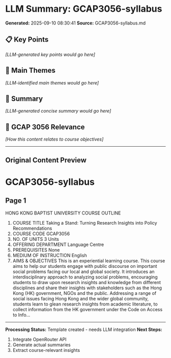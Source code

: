 # LLM Summary: GCAP3056-syllabus

**Generated:** 2025-09-10 08:30:41
**Source:** GCAP3056-syllabus.md

## 📋 Key Points

*[LLM-generated key points would go here]*

## 🎯 Main Themes

*[LLM-identified main themes would go here]*

## 📖 Summary

*[LLM-generated concise summary would go here]*

## 🔗 GCAP 3056 Relevance

*[How this content relates to course objectives]*

---

## Original Content Preview

# GCAP3056-syllabus

## Page 1

HONG KONG BAPTIST UNIVERSITY
COURSE OUTLINE
1. COURSE TITLE
Taking a Stand: Turning Research Insights into Policy Recommendations
2. COURSE CODE
GCAP3056
3. NO. OF UNITS
3 Units
4. OFFERING DEPARTMENT
Language Centre
5. PREREQUISITES
None
6. MEDIUM OF INSTRUCTION
English
7. AIMS & OBJECTIVES
This is an experiential learning course.
This course aims to help our students engage with public discourse on important social
problems facing our local and global society. It introduces an interdisciplinary approach
to analyzing social problems, encouraging students to draw upon research insights and
knowledge from different disciplines and share their insights with stakeholders such as the
Hong Kong (HK) government, NGOs and the public. Addressing a range of social issues
facing Hong Kong and the wider global community, students learn to glean research
insights from academic literature, to collect information from the HK government under
the Code on Access to Info...

---

**Processing Status:** Template created - needs LLM integration
**Next Steps:** 
1. Integrate OpenRouter API
2. Generate actual summaries
3. Extract course-relevant insights
